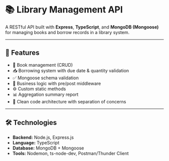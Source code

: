 # 📚 Library Management API

A RESTful API built with **Express**, **TypeScript**, and **MongoDB (Mongoose)** for managing books and borrow records in a library system.

---

## 🚀 Features

- 📖 Book management (CRUD)
- 📥 Borrowing system with due date & quantity validation
- ✅ Mongoose schema validation
- 🧠 Business logic with pre/post middleware
- ⚙️ Custom static methods
- 📊 Aggregation summary report
- 🧹 Clean code architecture with separation of concerns

---

## 🛠️ Technologies

- **Backend:** Node.js, Express.js
- **Language:** TypeScript
- **Database:** MongoDB + Mongoose
- **Tools:** Nodemon, ts-node-dev, Postman/Thunder Client
